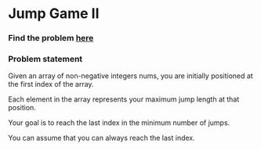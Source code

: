 # Jump Game II

### Find the problem [here](https://leetcode.com/problems/jump-game-ii/) 

### Problem statement
Given an array of non-negative integers nums, you are initially positioned at the first index of the array.

Each element in the array represents your maximum jump length at that position.

Your goal is to reach the last index in the minimum number of jumps.

You can assume that you can always reach the last index.